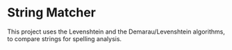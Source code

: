# String Matcher

This project uses the Levenshtein and the Demarau/Levenshtein algorithms, to compare strings for spelling analysis.